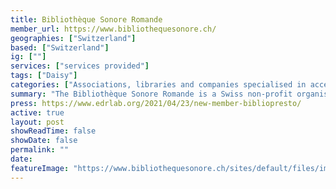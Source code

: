 ```yaml
---
title: Bibliothèque Sonore Romande
member_url: https://www.bibliothequesonore.ch/
geographies: ["Switzerland"]
based: ["Switzerland"]
ig: [""] 
services: ["services provided"] 
tags: ["Daisy"]
categories: ["Associations, libraries and companies specialised in accessibility services"]
summary: "The Bibliothèque Sonore Romande is a Swiss non-profit organisation which provides audiobooks to people with reading disabilities."
press: https://www.edrlab.org/2021/04/23/new-member-bibliopresto/
active: true
layout: post
showReadTime: false
showDate: false
permalink: ""
date: 
featureImage: "https://www.bibliothequesonore.ch/sites/default/files/image/2023-01/logo_bsr_2022_opti.svg"
---
```

